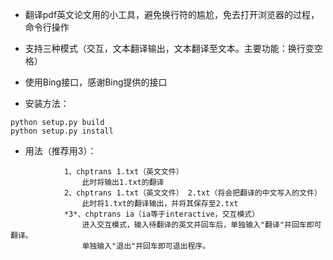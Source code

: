 * 翻译pdf英文论文用的小工具，避免换行符的尴尬，免去打开浏览器的过程，命令行操作
* 支持三种模式（交互，文本翻译输出，文本翻译至文本。主要功能：换行变空格）
* 使用Bing接口，感谢Bing提供的接口

* 安装方法：
```
python setup.py build
python setup.py install
```
* 用法（推荐用3）：
```
            1、chptrans 1.txt（英文文件）
                此时将输出1.txt的翻译
            2、chptrans 1.txt（英文文件） 2.txt（将会把翻译的中文写入的文件）
                此时将1.txt的翻译输出，并将其保存至2.txt
            *3*、chptrans ia（ia等于interactive，交互模式）
                进入交互模式，输入待翻译的英文并回车后，单独输入"翻译"并回车即可翻译。
                单独输入"退出"并回车即可退出程序。
```	
